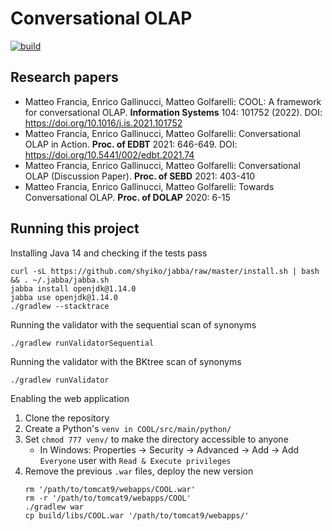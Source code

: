 # Conversational OLAP

[![build](https://github.com/big-unibo/Conversational-BI/actions/workflows/build.yml/badge.svg)](https://github.com/big-unibo/Conversational-BI/actions/workflows/build.yml)

## Research papers

- Matteo Francia, Enrico Gallinucci, Matteo Golfarelli: COOL: A framework for conversational OLAP. **Information Systems** 104: 101752 (2022). DOI: https://doi.org/10.1016/j.is.2021.101752
- Matteo Francia, Enrico Gallinucci, Matteo Golfarelli: Conversational OLAP in Action. **Proc. of EDBT** 2021: 646-649. DOI: https://doi.org/10.5441/002/edbt.2021.74
- Matteo Francia, Enrico Gallinucci, Matteo Golfarelli: Conversational OLAP (Discussion Paper). **Proc. of SEBD** 2021: 403-410
- Matteo Francia, Enrico Gallinucci, Matteo Golfarelli: Towards Conversational OLAP. **Proc. of DOLAP** 2020: 6-15

## Running this project

Installing Java 14 and checking if the tests pass

    curl -sL https://github.com/shyiko/jabba/raw/master/install.sh | bash && . ~/.jabba/jabba.sh
    jabba install openjdk@1.14.0
    jabba use openjdk@1.14.0
    ./gradlew --stacktrace

Running the validator with the sequential scan of synonyms

    ./gradlew runValidatorSequential


Running the validator with the BKtree scan of synonyms

    ./gradlew runValidator

Enabling the web application

1. Clone the repository
2. Create a Python's `venv in COOL/src/main/python/`
3. Set `chmod 777 venv/` to make the directory accessible to anyone
    - In Windows: Properties -> Security -> Advanced -> Add -> Add `Everyone` user with `Read & Execute privileges`
4.  Remove the previous `.war` files, deploy the new version
    ```
    rm '/path/to/tomcat9/webapps/COOL.war'
    rm -r '/path/to/tomcat9/webapps/COOL'
    ./gradlew war
    cp build/libs/COOL.war '/path/to/tomcat9/webapps/'
    ```
